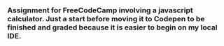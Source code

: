 ### Assignment for FreeCodeCamp involving a javascript calculator. Just a start before moving it to Codepen to be finished and graded because it is easier to begin on my local IDE.